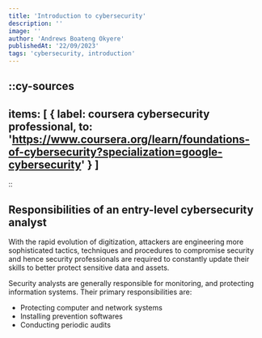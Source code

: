 ```yaml
---
title: 'Introduction to cybersecurity'
description: ''
image: ''
author: 'Andrews Boateng Okyere'
publishedAt: '22/09/2023'
tags: 'cybersecurity, introduction'
---
```


::cy-sources
---

items: [
    {
label: coursera cybersecurity professional,
    to: 'https://www.coursera.org/learn/foundations-of-cybersecurity?specialization=google-cybersecurity'
}
]
---

::

## Responsibilities of an entry-level cybersecurity analyst

With the rapid evolution of digitization, attackers are engineering more sophisticated tactics, techniques and procedures to compromise security and hence security professionals are required to constantly update their skills to better protect sensitive data and assets.

Security analysts are generally responsible for  monitoring, and protecting information systems. Their primary responsibilities are:

- Protecting computer and network systems
- Installing prevention softwares
- Conducting periodic audits
